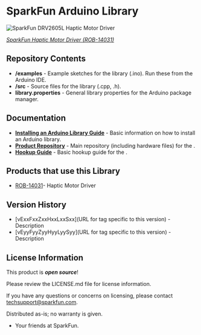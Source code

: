 SparkFun <PRODUCT NAME> Arduino Library
========================================
![SparkFun DRV2605L Haptic Motor Driver](https://cdn.sparkfun.com/assets/parts/1/1/8/4/7/14031-01.jpg)

[*SparkFun Haptic Motor Driver  (ROB-14031)*](https://www.sparkfun.com/products/14031)

<Library for the DRV2605L.>

Repository Contents
-------------------

* **/examples** - Example sketches for the library (.ino). Run these from the Arduino IDE. 
* **/src** - Source files for the library (.cpp, .h).
* **library.properties** - General library properties for the Arduino package manager. 

Documentation
--------------

* **[Installing an Arduino Library Guide](https://learn.sparkfun.com/tutorials/installing-an-arduino-library)** - Basic information on how to install an Arduino library.
* **[Product Repository](https://github.com/sparkfun/Haptic_Motor_Driver)** - Main repository (including hardware files) for the <Haptic Motor Driver>.
* **[Hookup Guide](https://learn.sparkfun.com/tutorials/haptic-motor-driver-hook-up-guide?_ga=1.65538670.1788647015.1453914745)** - Basic hookup guide for the <Haptic Motor Driver>.

Products that use this Library 
---------------------------------

* [ROB-14031](https://www.sparkfun.com/products/14031?_ga=1.59525741.1788647015.1453914745)- Haptic Motor Driver


Version History
---------------

* [vExxFxxZxxHxxLxxSxx](URL for tag specific to this version) - Description 
* [vEyyFyyZyyHyyLyySyy](URL for tag specific to this version) - Description

License Information
-------------------

This product is _**open source**_! 

Please review the LICENSE.md file for license information. 

If you have any questions or concerns on licensing, please contact techsupport@sparkfun.com.

Distributed as-is; no warranty is given.

- Your friends at SparkFun.

_<COLLABORATION CREDIT>_
